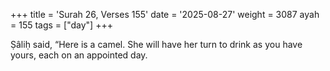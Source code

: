 +++
title = 'Surah 26, Verses 155'
date = '2025-08-27'
weight = 3087
ayah = 155
tags = ["day"]
+++

Ṣâliḥ said, “Here is a camel. She will have her turn to drink as you have yours, each on an appointed day.
